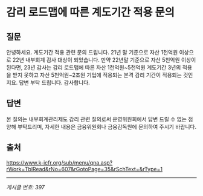 # 감리 로드맵에 따른 계도기간 적용 문의

## 질문
안녕하세요.
계도기간 적용 관련 문의 드립니다.
21년 말 기준으로 자산 1천억원 이상으로 22년 내부회계 감사 대상이 되었습니다.
만약 22년말 기준으로 자산 5천억원 이상이 된다면,
23년 감사는 감리 로드맵에 따른 자산 1천억원~5천억원 계도기간 3년의 적용을 받지 못하고
자산 5천억원~2조원 기업에 적용되는 본격 감리 기간이 적용되는 것인지요.
답변 부탁 드립니다.
감사합니다.

## 답변
본 질의는 내부회계관리제도 감리 관련 질의로써 운영위원회에서 답변 드릴 수 없는 점 양해 부탁드리며, 자세한 내용은 금융위원회나 금융감독원에 문의하여 주시기 바랍니다.

## 출처
https://www.k-icfr.org/sub/menu/qna.asp?rWork=TblRead&rNo=607&rGotoPage=35&rSchText=&rType=1

---
*게시글 번호: 397*
